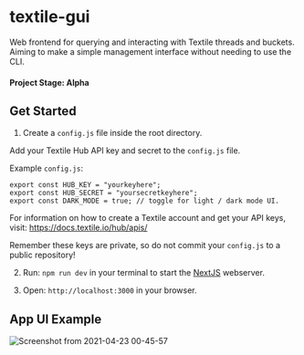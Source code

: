 # textile-gui
Web frontend for querying and interacting with Textile threads and buckets. Aiming to make a simple management interface without needing to use the CLI.

#### Project Stage: Alpha

## Get Started

1. Create a `config.js` file inside the root directory.

Add your Textile Hub API key and secret to the `config.js` file. 

Example `config.js`:
```
export const HUB_KEY = "yourkeyhere";
export const HUB_SECRET = "yoursecretkeyhere";
export const DARK_MODE = true; // toggle for light / dark mode UI.
```

For information on how to create a Textile account and get your API keys, visit: https://docs.textile.io/hub/apis/

Remember these keys are private, so do not commit your `config.js` to a public repository!

2. Run: `npm run dev` in your terminal to start the [NextJS](https://nextjs.org/) webserver.

3. Open: `http://localhost:3000` in your browser.

## App UI Example

![Screenshot from 2021-04-23 00-45-57](https://user-images.githubusercontent.com/27584221/115837341-fe1d6e00-a407-11eb-99f5-5411565875cb.png)

